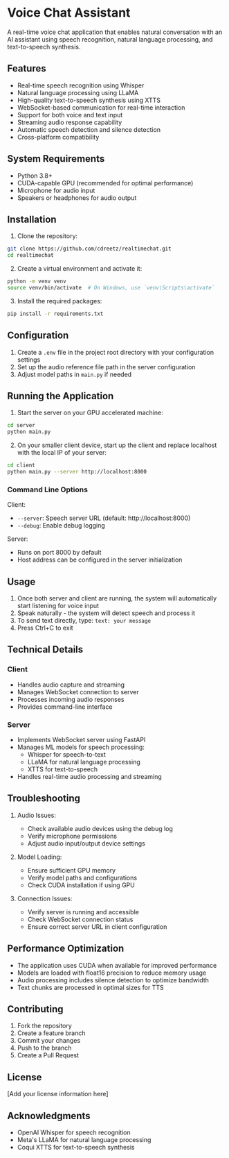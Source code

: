 # Voice Chat Assistant

A real-time voice chat application that enables natural conversation with an AI assistant using speech recognition, natural language processing, and text-to-speech synthesis.

## Features

- Real-time speech recognition using Whisper
- Natural language processing using LLaMA
- High-quality text-to-speech synthesis using XTTS
- WebSocket-based communication for real-time interaction
- Support for both voice and text input
- Streaming audio response capability
- Automatic speech detection and silence detection
- Cross-platform compatibility

## System Requirements

- Python 3.8+
- CUDA-capable GPU (recommended for optimal performance)
- Microphone for audio input
- Speakers or headphones for audio output

## Installation

1. Clone the repository:

```bash
git clone https://github.com/cdreetz/realtimechat.git
cd realtimechat
```

2. Create a virtual environment and activate it:

```bash
python -m venv venv
source venv/bin/activate  # On Windows, use `venv\Scripts\activate`
```

3. Install the required packages:

```bash
pip install -r requirements.txt
```

## Configuration

1. Create a `.env` file in the project root directory with your configuration settings
2. Set up the audio reference file path in the server configuration
3. Adjust model paths in `main.py` if needed

## Running the Application

1. Start the server on your GPU accelerated machine:

```bash
cd server
python main.py
```

2. On your smaller client device, start up the client and replace localhost with the local IP of your server:

```bash
cd client
python main.py --server http://localhost:8000
```

### Command Line Options

Client:

- `--server`: Speech server URL (default: http://localhost:8000)
- `--debug`: Enable debug logging

Server:

- Runs on port 8000 by default
- Host address can be configured in the server initialization

## Usage

1. Once both server and client are running, the system will automatically start listening for voice input
2. Speak naturally - the system will detect speech and process it
3. To send text directly, type: `text: your message`
4. Press Ctrl+C to exit

## Technical Details

### Client

- Handles audio capture and streaming
- Manages WebSocket connection to server
- Processes incoming audio responses
- Provides command-line interface

### Server

- Implements WebSocket server using FastAPI
- Manages ML models for speech processing:
  - Whisper for speech-to-text
  - LLaMA for natural language processing
  - XTTS for text-to-speech
- Handles real-time audio processing and streaming

## Troubleshooting

1. Audio Issues:

   - Check available audio devices using the debug log
   - Verify microphone permissions
   - Adjust audio input/output device settings

2. Model Loading:

   - Ensure sufficient GPU memory
   - Verify model paths and configurations
   - Check CUDA installation if using GPU

3. Connection Issues:
   - Verify server is running and accessible
   - Check WebSocket connection status
   - Ensure correct server URL in client configuration

## Performance Optimization

- The application uses CUDA when available for improved performance
- Models are loaded with float16 precision to reduce memory usage
- Audio processing includes silence detection to optimize bandwidth
- Text chunks are processed in optimal sizes for TTS

## Contributing

1. Fork the repository
2. Create a feature branch
3. Commit your changes
4. Push to the branch
5. Create a Pull Request

## License

[Add your license information here]

## Acknowledgments

- OpenAI Whisper for speech recognition
- Meta's LLaMA for natural language processing
- Coqui XTTS for text-to-speech synthesis
